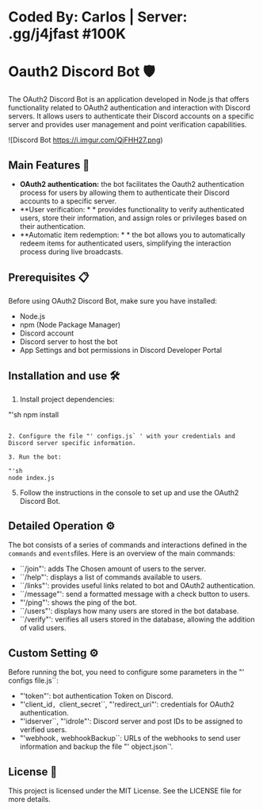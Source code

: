 # Coded By: Carlos | Server: .gg/j4jfast #100K

# Oauth2 Discord Bot 🛡️

The OAuth2 Discord Bot is an application developed in Node.js that offers functionality related to OAuth2 authentication and interaction with Discord servers. It allows users to authenticate their Discord accounts on a specific server and provides user management and point verification capabilities.

![Discord Bot https://i.imgur.com/QjFHH27.png)

## Main Features 🚀

- **OAuth2 authentication:** the bot facilitates the Oauth2 authentication process for users by allowing them to authenticate their Discord accounts to a specific server.
- **User verification: * * provides functionality to verify authenticated users, store their information, and assign roles or privileges based on their authentication.
- **Automatic item redemption: * * the bot allows you to automatically redeem items for authenticated users, simplifying the interaction process during live broadcasts.

## Prerequisites 📋

Before using OAuth2 Discord Bot, make sure you have installed:

- Node.js
- npm (Node Package Manager)
- Discord account
- Discord server to host the bot
- App Settings and bot permissions in Discord Developer Portal

## Installation and use 🛠️

1. Install project dependencies:

"'sh
npm install
```

2. Configure the file "' configs.js` ' with your credentials and Discord server specific information.

3. Run the bot:

"'sh
node index.js
```

5. Follow the instructions in the console to set up and use the OAuth2 Discord Bot.

## Detailed Operation ⚙️

The bot consists of a series of commands and interactions defined in the `commands` and `events`files. Here is an overview of the main commands:

- ``/join"': adds The Chosen amount of users to the server.
- ``/help"': displays a list of commands available to users.
- ``/links"': provides useful links related to bot and OAuth2 authentication.
- ``/message"': send a formatted message with a check button to users.
- "'/ping"': shows the ping of the bot.
- ``/users"': displays how many users are stored in the bot database.
- ``/verify"': verifies all users stored in the database, allowing the addition of valid users.

## Custom Setting ⚙️

Before running the bot, you need to configure some parameters in the "' configs file.js``:

- "'token"': bot authentication Token on Discord.
- "'client_id``, ``client_secret``, "'redirect_uri"': credentials for OAuth2 authentication.
- "'idserver``, "'idrole"': Discord server and post IDs to be assigned to verified users.
- "'webhook``,`` webhookBackup``: URLs of the webhooks to send user information and backup the file "' object.json`'.

## License 📄

This project is licensed under the MIT License. See the LICENSE file for more details.
